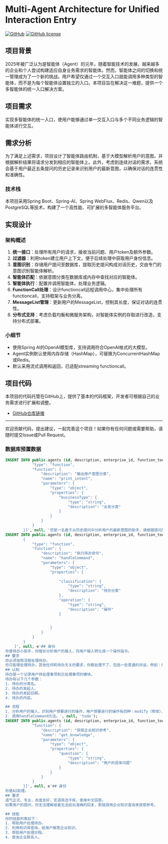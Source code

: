 # Multi-Agent Architecture for Unified Interaction Entry

[![GitHub](https://img.shields.io/github/stars/CoderSJX/multi-agent-arch?style=social)](https://github.com/CoderSJX/multi-agent-arch)
[![GitHub license](https://img.shields.io/github/license/CoderSJX/multi-agent-arch)](https://github.com/CoderSJX/multi-agent-arch/blob/main/LICENSE)

## 项目背景

2025年被广泛认为是智能体（Agent）的元年，随着智能技术的发展，越来越多的企业和个人尝试构建适应自身业务需求的智能体。然而，智能体之间的切换和统一管理成为了一个新的挑战。用户希望仅通过一个交互入口就能调用多种类型的智能体，而不是为每个智能体设置独立的入口。本项目旨在解决这一难题，提供一个多智能体的统一入口解决方案。

## 项目需求

实现多智能体的统一入口，使用户能够通过单一交互入口与多个不同业务逻辑的智能体进行交互。

## 需求分析

为了满足上述需求，项目设计了智能体路由机制，基于大模型解析用户的意图，并根据解析结果将请求分发到相应的智能体上。此外，考虑到连续对话的需求，系统会基于用户最近五条提问的历史记录来识别用户的最新意图，以确保对话的连贯性和准确性。

### 技术栈

本项目采用Spring Boot、Spring-AI、Spring WebFlux、Redis、Qwen以及PostgreSQL等技术，构建了一个高性能、可扩展的多智能体服务平台。
## 实现设计

### 架构概述

1. **统一接口**：处理所有用户的请求，接收当前问题、用户token及额外参数。
2. **过滤器**：利用token建立用户上下文，便于后续处理中获取用户身份信息。
3. **意图识别**：存储用户提问至数据库，提取历史提问构成对话历史，交由专门的意图识别智能体解析。
4. **智能体匹配**：依据意图分类在数据库或内存中查找对应的智能体。
5. **智能体执行**：配置并调用智能体，处理业务逻辑。
6. **FunctionCall处理**：设计functioncall远程调用中心，集中处理所有functioncall，支持框架与业务分离。
7. **MessageList管理**：更新用户的MessageList，控制其长度，保证对话的连贯性。
8. **分布式支持**：考虑负载均衡和微服务架构，对智能体实例的存取进行改造，支持分布式部署。

### 小细节

- 使用Spring AI的OpenAI模型库，支持调用符合OpenAI格式的大模型。
- Agent实例默认使用内存存储（HashMap），可替换为ConcurrentHashMap或Redis。
- 默认采用流式调用和返回，已适配streaming functioncall。

## 项目代码

本项目的代码托管在GitHub上，提供了基本的代码框架，开发者可根据自己的业务需求进行扩展和调整。

- [GitHub仓库链接](https://github.com/CoderSJX/multi-agent-arch)

---

欢迎贡献代码，提出建议，一起完善这个项目！如果你有任何问题或需要帮助，请随时提交Issue或Pull Request。


### 数据库预置数据

```sql
INSERT INTO public.agents (id, description, enterprise_id, function_tools, is_public, system_prompt, temperature, type) VALUES (1, '意图识别智能体', null, e'[ {
            "type": "function",
            "function": {
                "description": "输出用户意图分类",
                "name": "print_intent",
                "parameters": {
                    "type": "object",
                    "properties": {
                        "businessType": {
                            "type": "string",
                            "description": "业务分类"
                        }
                    }
                }
            }
        }]', null, '您是一名善于从历史提问中分析用户的最新意图的助手，请根据提问历史记录，分析并总结用户的最新问题的完整意图。你需要分析用户的意图之后，调用print_intent的方法，输出用户的意图分类，输出英文标识。用户的意图分类有 待办(todo)、问答(question)、日程(calender)、联系人(contact)', null, 'INTENT_DISPATCH');
INSERT INTO public.agents (id, description, enterprise_id, function_tools, is_public, system_prompt, temperature, type) VALUES (5, '待办智能体', null, e'[
        {
            "type": "function",
            "function": {
                "description": "执行待办命令",
                "name": "handleCommand",
                "parameters": {
                    "type": "object",
                    "properties": {
                        
                        "classification": {
                            "type": "string",
                            "description": "待办分类"
                        },
                        "operation": {
                            "type": "string",
                            "description": "操作"
                        }

              
                    }
                }
            }
        }
    ]', null, e'## 身份
你是待办小助手，你擅长分析用户的输入，将用户输入转化成一个操作指令。
## 要求
你必须按照流程处理待办。
你只能够处理待办，其他任何和待办无关的要求，你都处理不了，包括一些普通的对话，例如：你是谁，你会做什么。
## 认知
待办是一个记录用户待处理事项和已处理事项的模块。
待办有以下几个参数：
1. 待办的分类名。
2. 待办的发起人。
3. 待办的发起日期。
4. 待办的内容。

## 流程
1. 分析用户的输入，识别用户想要进行的操作，用户想要进行的操作有四种：modify（修改）、query（查询、查看）、add（追加内容）。默认是查看。
2. 调用handleCommand方法。', null, 'todo');
INSERT INTO public.agents (id, description, enterprise_id, function_tools, is_public, system_prompt, temperature, type) VALUES (3, '企业知识智能体', null, e'[{"type": "function",
            "function": {
                "description": "获取企业知识参考",
                "name": "get_knowledge",
                "parameters": {
                    "type": "object",
                    "properties": {
                        "question": {
                            "type": "string",
                            "description": "用户的具体问题"
                        }
                    }
                }
            }
        }]', null, e'## 身份
你是AI助理。
## 要求
语气正式、专业，态度友好，言语简洁干练，使用中文回答。
如果用户的提问，你无法理解或者无法给出准确的回复，那就调用企业知识查询来获取参考。

## 技能
你的技能列表如下：
1. 帮助用户处理待办。
2. 利用知识库查询，给用户解答企业知识。
3. 帮助用户处理日程。
4. 查询企业联系人。

```

## 